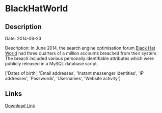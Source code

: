 # BlackHatWorld

## Description

Date: 2014-06-23

Description:
In June 2014, the search engine optimisation forum <a href="http://www.blackhatworld.com" target="_blank" rel="noopener">Black Hat World</a> had three quarters of a million accounts breached from their system. The breach included various personally identifiable attributes which were publicly released in a MySQL database script.


['Dates of birth', 'Email addresses', 'Instant messenger identities', 'IP addresses', 'Passwords', 'Usernames', 'Website activity']

## Links

[Download Link](https://link-to.net/1229997/202.72892869656712/dynamic/?r=YmxhY2toYXR3b3JsZC5jb20=)